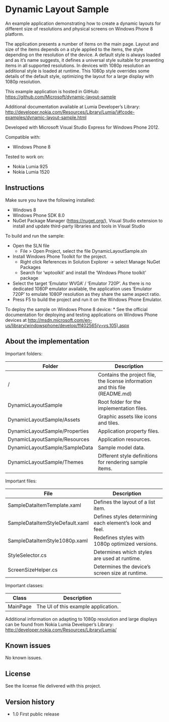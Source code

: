Dynamic Layout Sample
=====================

An example application demonstrating how to create a dynamic layouts for different size of resolutions and physical screens on Windows Phone 8 platform.

The application presents a number of items on the main page. Layout and size of the items depends on a style applied to the items, the style depending on the resolution of the device. A default style is always loaded and as it’s name suggests, it defines a universal style suitable for presenting items in all supported resolutions. In devices with 1080p resolution an additional style is loaded at runtime. This 1080p style overrides some details of the default style, optimizing the layout for a large display with 1080p resolution.

This example application is hosted in GitHub: https://github.com/Microsoft/dynamic-layout-sample

Additional documentation available at Lumia Developer’s Library: http://developer.nokia.com/Resources/Library/Lumia/\#!code-examples/dynamic-layout-sample.html

Developed with Microsoft Visual Studio Express for Windows Phone 2012.

Compatible with:

-   Windows Phone 8

Tested to work on:

-   Nokia Lumia 925
-   Nokia Lumia 1520

Instructions
------------

Make sure you have the following installed:

-   Windows 8
-   Windows Phone SDK 8.0
-   NuGet Package Manager (https://nuget.org/), Visual Studio extension to install and update third-party libraries and tools in Visual Studio

To build and run the sample:

-   Open the SLN file
    -   File &gt; Open Project, select the file DynamicLayoutSample.sln
-   Install Windows Phone Toolkit for the project.
    -   Right click References in Solution Explorer -&gt; select Manage NuGet Packages
    -   Search for ‘wptoolkit’ and install the ‘Windows Phone toolkit’ package
-   Select the target ‘Emulator WVGA’ / ‘Emulator 720P’. As there is no dedicated 1080P emulator available, the application uses ‘Emulator 720P’ to emulate 1080P resolution as they share the same aspect ratio.
-   Press F5 to build the project and run it on the Windows Phone Emulator.

To deploy the sample on Windows Phone 8 device: \* See the official documentation for deploying and testing applications on Windows Phone devices at http://msdn.microsoft.com/en-us/library/windowsphone/develop/ff402565(v=vs.105).aspx

About the implementation
------------------------

Important folders:

<table style="width:99%;"><colgroup><col style="width: 35%" /><col style="width: 64%" /></colgroup><thead><tr class="header"><th>Folder</th><th>Description</th></tr></thead><tbody><tr class="odd"><td>/</td><td>Contains the project file, the license information and this file (README.md)</td></tr><tr class="even"><td>DynamicLayoutSample</td><td>Root folder for the implementation files.</td></tr><tr class="odd"><td>DynamicLayoutSample/Assets</td><td>Graphic assets like icons and tiles.</td></tr><tr class="even"><td>DynamicLayoutSample/Properties</td><td>Application property files.</td></tr><tr class="odd"><td>DynamicLayoutSample/Resources</td><td>Application resources.</td></tr><tr class="even"><td>DynamicLayoutSample/SampleData</td><td>Sample model data.</td></tr><tr class="odd"><td>DynamicLayoutSample/Themes</td><td>Different style definitions for rendering sample items.</td></tr></tbody></table>

Important files:

<table style="width:99%;"><colgroup><col style="width: 26%" /><col style="width: 73%" /></colgroup><thead><tr class="header"><th>File</th><th>Description</th></tr></thead><tbody><tr class="odd"><td>SampleDataItemTemplate.xaml</td><td>Defines the layout of a list item.</td></tr><tr class="even"><td>SampleDataItemStyleDefault.xaml</td><td>Defines styles determining each element’s look and feel.</td></tr><tr class="odd"><td>SampleDataItemStyle1080p.xaml</td><td>Redefines styles with 1080p optimized versions.</td></tr><tr class="even"><td>StyleSelector.cs</td><td>Determines which styles are used at runtime.</td></tr><tr class="odd"><td>ScreenSizeHelper.cs</td><td>Determines the device’s screen size at runtime.</td></tr></tbody></table>

Important classes:

<table><thead><tr class="header"><th>Class</th><th>Description</th></tr></thead><tbody><tr class="odd"><td>MainPage</td><td>The UI of this example application.</td></tr></tbody></table>

Additional information on adapting to 1080p resolution and large displays can be found from Nokia Lumia Developer’s Library: http://developer.nokia.com/Resources/Library/Lumia/

Known issues
------------

No known issues.

License
-------

See the license file delivered with this project.

Version history
---------------

-   1.0 First public release
